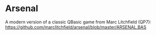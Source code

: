 # Arsenal

A modern version of a classic QBasic game from Marc Litchfield (QP7): https://github.com/marclitchfield/arsenal/blob/master/ARSENAL.BAS
